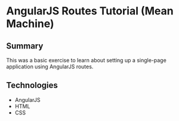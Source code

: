 # AngularJS Routes Tutorial (Mean Machine)

## Summary

This was a basic exercise to learn about setting up a single-page application using AngularJS routes.

## Technologies

- AngularJS
- HTML
- CSS
